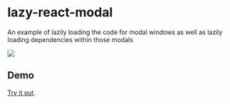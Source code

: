 # lazy-react-modal

An example of lazily loading the code for modal windows as well as lazily loading dependencies within those modals

![](http://j4p.us/272W410b1N2C/Screen%20Shot%202017-06-25%20at%208.24.24%20PM.png)

## Demo
[Try it out](https://jpdevries.github.io/lazy-react-modal/).
